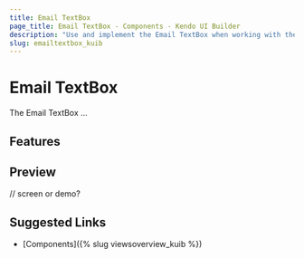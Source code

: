 ```yaml
---
title: Email TextBox
page_title: Email TextBox - Components - Kendo UI Builder
description: "Use and implement the Email TextBox when working with the Kendo UI Builder tool for creating and managing Angular and AngularJS-based web applications."
slug: emailtextbox_kuib
---
```


# Email TextBox

The Email TextBox ...

## Features


## Preview

// screen or demo?

## Suggested Links

* [Components]({% slug viewsoverview_kuib %})
